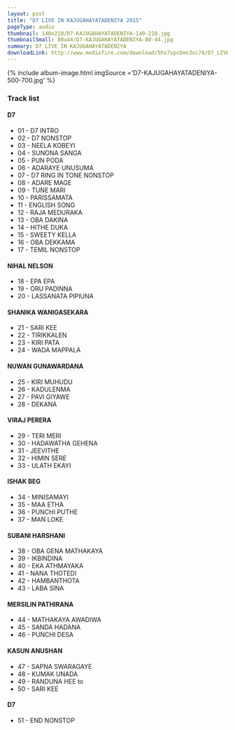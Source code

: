 ```yaml
---
layout: post
title: "D7 LIVE IN KAJUGAHAYATADENIYA 2015"
pageType: audio
thumbnail: 140x210/D7-KAJUGAHAYATADENIYA-140-210.jpg
thumbnailSmall: 80x44/D7-KAJUGAHAYATADENIYA-80-44.jpg
summary: D7 LIVE IN KAJUGAHAYATADENIYA
downloadLink: http://www.mediafire.com/download/5hs7vpcbms3oc74/D7_LIVE_IN_KAJUGAHAYATADENIYA_2015.rar
---
```




{% include album-image.html imgSource ='D7-KAJUGAHAYATADENIYA-500-700.jpg' %}

### Track list

#### D7

- 01 - D7 INTRO 
- 02 - D7 NONSTOP 
- 03 - NEELA KOBEYI  
- 04 - SUNONA SANGA 
- 05 - PUN PODA  
- 06 - ADARAYE UNUSUMA 
- 07 - D7 RING IN TONE NONSTOP
- 08 - ADARE MAGE 
- 09 - TUNE MARI 
- 10 - PARISSAMATA 
- 11 - ENGLISH SONG 
- 12 - RAJA MEDURAKA 
- 13 - OBA DAKINA 
- 14 - HITHE DUKA  
- 15 - SWEETY KELLA  
- 16 - OBA DEKKAMA 
- 17 - TEMIL NONSTOP  

#### NIHAL NELSON

- 18 - EPA EPA 
- 19 - ORU PADINNA  
- 20 - LASSANATA PIPIUNA 

#### SHANIKA WANIGASEKARA

- 21 - SARI KEE 
- 22 - TIRIKKALEN  
- 23 - KIRI PATA 
- 24 - WADA MAPPALA 

#### NUWAN GUNAWARDANA

- 25 - KIRI MUHUDU  
- 26 - KADULENMA  
- 27 - PAVI GIYAWE  
- 28 - DEKANA  

#### VIRAJ PERERA

- 29 - TERI MERI  
- 30 - HADAWATHA GEHENA  
- 31 - JEEVITHE  
- 32 - HIMIN SERE  
- 33 - ULATH EKAYI 

#### ISHAK BEG


- 34 - MINISAMAYI  
- 35 - MAA ETHA  
- 36 - PUNCHI PUTHE  
- 37 - MAN LOKE  

#### SUBANI HARSHANI


- 38 - OBA GENA MATHAKAYA  
- 39 - IKBINDINA 
- 40 - EKA ATHMAYAKA 
- 41 - NANA THOTEDI 
- 42 - HAMBANTHOTA  
- 43 - LABA SINA 

#### MERSILIN PATHIRANA

- 44 - MATHAKAYA AWADIWA 
- 45 - SANDA HADANA  
- 46 - PUNCHI DESA  


#### KASUN ANUSHAN

- 47 - SAPNA SWARAGAYE  
- 48 - KUMAK UNADA 
- 49 - RANDUNA HEE to
- 50 - SARI KEE 

#### D7

- 51 - END NONSTOP 


